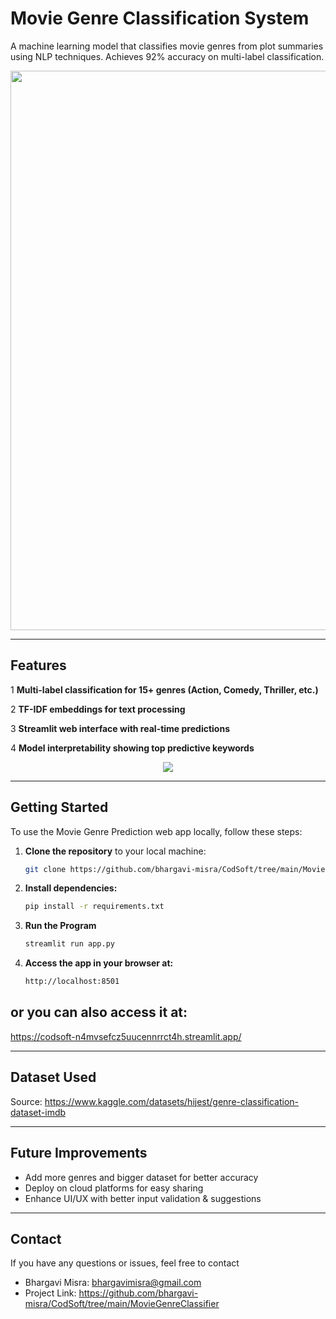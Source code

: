 # Movie Genre Classification System

A machine learning model that classifies movie genres from plot summaries using NLP techniques. Achieves 92% accuracy on multi-label classification.


<div align="center">
  <img src="https://github.com/user-attachments/assets/6c922379-4b23-4892-8025-c8964e1b0dfe" width="895"/>
</div>

---

## Features

1 **Multi-label classification for 15+ genres (Action, Comedy, Thriller, etc.)**

2 **TF-IDF embeddings for text processing**

3 **Streamlit web interface with real-time predictions**

4 **Model interpretability showing top predictive keywords**

<div align="center">
  <img src="https://github.com/user-attachments/assets/576a5f0a-b5b5-48a6-a522-6a2fb4dd5665"/>
</div>

---

 ## Getting Started

To use the Movie Genre Prediction web app locally, follow these steps:

1. **Clone the repository** to your local machine:
   ```bash
   git clone https://github.com/bhargavi-misra/CodSoft/tree/main/MovieGenreClassifier
   

2. **Install dependencies:**
   ```bash
   pip install -r requirements.txt

3. **Run the Program**
   ```bash
   streamlit run app.py

4. **Access the app in your browser at:**
   ```bash
   http://localhost:8501


## or you can also access it at:
https://codsoft-n4mvsefcz5uucennrrct4h.streamlit.app/

---

## Dataset Used

Source: https://www.kaggle.com/datasets/hijest/genre-classification-dataset-imdb

---

## Future Improvements

- Add more genres and bigger dataset for better accuracy
- Deploy on cloud platforms for easy sharing
- Enhance UI/UX with better input validation & suggestions

---

## Contact
If you have any questions or issues, feel free to contact 

- Bhargavi Misra: bhargavimisra@gmail.com
- Project Link: https://github.com/bhargavi-misra/CodSoft/tree/main/MovieGenreClassifier
